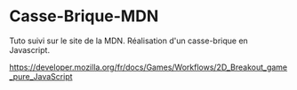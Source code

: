 # Casse-Brique-MDN
Tuto suivi sur le site de la MDN. Réalisation d'un casse-brique en Javascript.

https://developer.mozilla.org/fr/docs/Games/Workflows/2D_Breakout_game_pure_JavaScript
